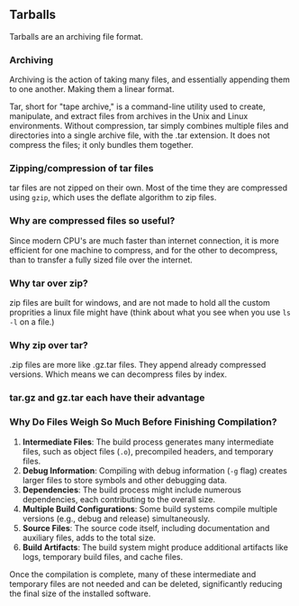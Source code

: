 ## Tarballs
Tarballs are an archiving file format. 

### Archiving
Archiving is the action of taking many files, and essentially appending them to one another. Making them a linear format.

Tar, short for "tape archive," is a command-line utility used to create, manipulate, and extract files from archives in the Unix and Linux environments. Without compression, tar simply combines multiple files and directories into a single archive file, with the .tar extension. It does not compress the files; it only bundles them together.

### Zipping/compression of tar files
tar files are not zipped on their own. Most of the time they are compressed using `gzip`, which uses the deflate algorithm to zip files.
### Why are compressed files so useful?
Since modern CPU's are much faster than internet connection, it is more efficient for one machine to compress, and for the other to decompress, than to transfer a fully sized file over the internet.

### Why tar over zip?

zip files are built for windows, and are not made to hold all the custom proprities a linux file might have (think about what you see when you use `ls -l` on a file.)
### Why zip over tar?

.zip files are more like .gz.tar files. They append already compressed versions. Which means we can decompress files by index.

### tar.gz and gz.tar each have their advantage 



### Why Do Files Weigh So Much Before Finishing Compilation?
1. **Intermediate Files**: The build process generates many intermediate files, such as object files (`.o`), precompiled headers, and temporary files.
2. **Debug Information**: Compiling with debug information (`-g` flag) creates larger files to store symbols and other debugging data.
3. **Dependencies**: The build process might include numerous dependencies, each contributing to the overall size.
4. **Multiple Build Configurations**: Some build systems compile multiple versions (e.g., debug and release) simultaneously.
5. **Source Files**: The source code itself, including documentation and auxiliary files, adds to the total size.
6. **Build Artifacts**: The build system might produce additional artifacts like logs, temporary build files, and cache files.

Once the compilation is complete, many of these intermediate and temporary files are not needed and can be deleted, significantly reducing the final size of the installed software.

